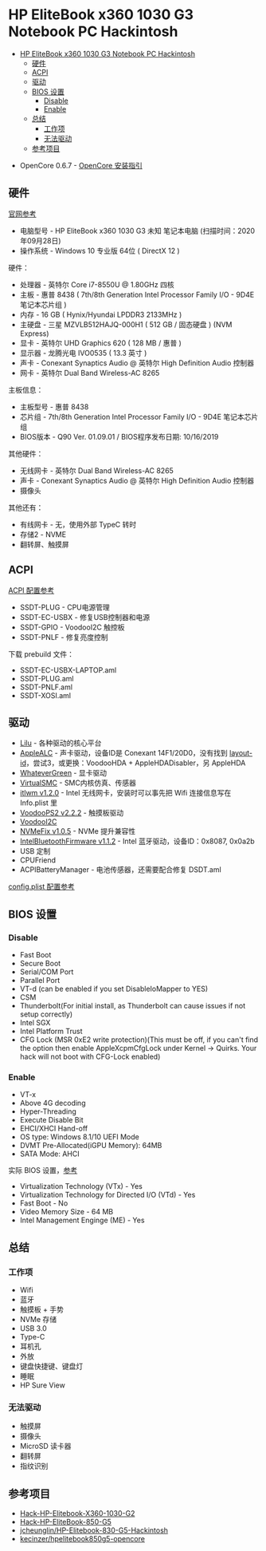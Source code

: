 # HP EliteBook x360 1030 G3 Notebook PC Hackintosh

<!-- TOC -->

- [HP EliteBook x360 1030 G3 Notebook PC Hackintosh](#hp-elitebook-x360-1030-g3-notebook-pc-hackintosh)
    - [硬件](#硬件)
    - [ACPI](#acpi)
    - [驱动](#驱动)
    - [BIOS 设置](#bios-设置)
        - [Disable](#disable)
        - [Enable](#enable)
    - [总结](#总结)
        - [工作项](#工作项)
        - [无法驱动](#无法驱动)
    - [参考项目](#参考项目)

<!-- /TOC -->
- OpenCore 0.6.7 - [OpenCore 安装指引](https://dortania.github.io/OpenCore-Install-Guide/)

## 硬件

[官网参考](https://support.hp.com/cn-zh/product/hp-elitebook-x360-1030-g3-notebook-pc/19753388/manuals)

- 电脑型号 - HP EliteBook x360 1030 G3 未知 笔记本电脑  (扫描时间：2020年09月28日)
- 操作系统 - Windows 10 专业版 64位 ( DirectX 12 )

硬件：

- 处理器 - 英特尔 Core i7-8550U @ 1.80GHz 四核
- 主板 - 惠普 8438 ( 7th/8th Generation Intel Processor Family I/O - 9D4E 笔记本芯片组 )
- 内存 - 16 GB ( Hynix/Hyundai LPDDR3 2133MHz )
- 主硬盘 - 三星 MZVLB512HAJQ-000H1 ( 512 GB / 固态硬盘 ) (NVM Express)
- 显卡 - 英特尔 UHD Graphics 620 ( 128 MB / 惠普 )
- 显示器 - 龙腾光电 IVO0535 ( 13.3 英寸  )
- 声卡 - Conexant Synaptics Audio @ 英特尔 High Definition Audio 控制器
- 网卡 - 英特尔 Dual Band Wireless-AC 8265

主板信息：

- 主板型号 - 惠普 8438
- 芯片组 - 7th/8th Generation Intel Processor Family I/O - 9D4E 笔记本芯片组
- BIOS版本 - Q90 Ver. 01.09.01  /  BIOS程序发布日期: 10/16/2019

其他硬件：

- 无线网卡 - 英特尔 Dual Band Wireless-AC 8265
- 声卡 - Conexant Synaptics Audio @ 英特尔 High Definition Audio 控制器
- 摄像头

其他还有：

- 有线网卡 - 无，使用外部 TypeC 转时
- 存储2 - NVME
- 翻转屏、触摸屏

## ACPI

[ACPI 配置参考](https://dortania.github.io/Getting-Started-With-ACPI/ssdt-platform.html#laptop)

- SSDT-PLUG - CPU电源管理
- SSDT-EC-USBX - 修复USB控制器和电源
- SSDT-GPIO - VoodooI2C 触控板
- SSDT-PNLF - 修复亮度控制

下载 prebuild 文件：

- SSDT-EC-USBX-LAPTOP.aml
- SSDT-PLUG.aml
- SSDT-PNLF.aml
- SSDT-XOSI.aml

## 驱动

- [Lilu](https://github.com/acidanthera/Lilu/releases) - 各种驱动的核心平台
- [AppleALC](https://github.com/acidanthera/AppleALC/releases) - 声卡驱动，设备ID是 Conexant 14F1/20D0，没有找到 [layout-id](https://github.com/acidanthera/AppleALC/wiki/Supported-codecs)，尝试3，或更换：VoodooHDA + AppleHDADisabler，另 AppleHDA
- [WhateverGreen](https://github.com/acidanthera/WhateverGreen/releases) - 显卡驱动
- [VirtualSMC](https://github.com/acidanthera/VirtualSMC/releases) - SMC内核仿真、传感器
- [itlwm v1.2.0](https://github.com/OpenIntelWireless/itlwm/) - Intel 无线网卡，安装时可以事先把 Wifi 连接信息写在 Info.plist 里
- [VoodooPS2 v2.2.2](https://github.com/acidanthera/VoodooPS2) - 触摸板驱动
- [VoodooI2C](https://github.com/VoodooI2C/VoodooI2C)
- [NVMeFix v1.0.5](https://github.com/acidanthera/NVMeFix) - NVMe 提升兼容性
- [IntelBluetoothFirmware v1.1.2](https://github.com/OpenIntelWireless/IntelBluetoothFirmware) - Intel 蓝牙驱动，设备ID：0x8087, 0x0a2b
- USB 定制
- CPUFriend
- ACPIBatteryManager - 电池传感器，还需要配合修复 DSDT.aml

[config.plist 配置参考](https://dortania.github.io/OpenCore-Install-Guide/config-laptop.plist/kaby-lake.html)

## BIOS 设置

### Disable

- Fast Boot
- Secure Boot
- Serial/COM Port
- Parallel Port
- VT-d (can be enabled if you set DisableIoMapper to YES)
- CSM
- Thunderbolt(For initial install, as Thunderbolt can cause issues if not setup correctly)
- Intel SGX
- Intel Platform Trust
- CFG Lock (MSR 0xE2 write protection)(This must be off, if you can't find the option then enable AppleXcpmCfgLock under Kernel -> Quirks. Your hack will not boot with CFG-Lock enabled)

### Enable

- VT-x
- Above 4G decoding
- Hyper-Threading
- Execute Disable Bit
- EHCI/XHCI Hand-off
- OS type: Windows 8.1/10 UEFI Mode
- DVMT Pre-Allocated(iGPU Memory): 64MB
- SATA Mode: AHCI

实际 BIOS 设置，[参考](https://github.com/kinoute/Hack-HP-EliteBook-850-G5/blob/master/BIOS/README.md)

- Virtualization Technology (VTx) - Yes
- Virtualization Technology for Directed I/O (VTd) - Yes
- Fast Boot - No
- Video Memory Size - 64 MB
- Intel Management Enginge (ME) - Yes

## 总结

### 工作项

- Wifi
- 蓝牙
- 触摸板 + 手势
- NVMe 存储
- USB 3.0
- Type-C
- 耳机孔
- 外放
- 键盘快捷键、键盘灯
- 睡眠
- HP Sure View

### 无法驱动

- 触摸屏
- 摄像头
- MicroSD 读卡器
- 翻转屏
- 指纹识别

## 参考项目

- [Hack-HP-Elitebook-X360-1030-G2](https://github.com/cguo2013/Hack-HP-Elitebook-X360-1030-G2)
- [Hack-HP-EliteBook-850-G5](https://github.com/kinoute/Hack-HP-EliteBook-850-G5)
- [jcheunglin/HP-Elitebook-830-G5-Hackintosh](https://github.com/jcheunglin/HP-Elitebook-830-G5-Hackintosh)
- [kecinzer/hpelitebook850g5-opencore](https://github.com/kecinzer/hpelitebook850g5-opencore)
